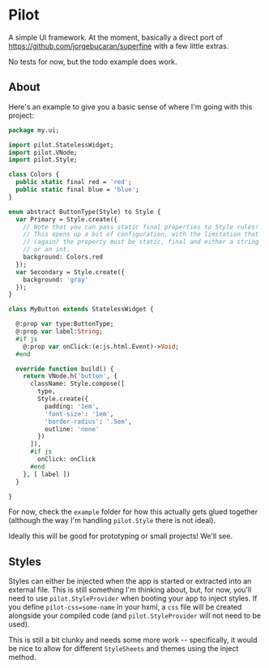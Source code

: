 Pilot
=====

A simple UI framework. At the moment, basically a direct port of  https://github.com/jorgebucaran/superfine with a few little extras.

No tests for now, but the todo example does work.

About
-----

Here's an example to give you a basic sense of where I'm going
with this project:

```haxe
package my.ui;

import pilot.StatelessWidget;
import pilot.VNode;
import pilot.Style;

class Colors {
  public static final red = 'red';
  public static final blue = 'blue';
}

enum abstract ButtonType(Style) to Style {
  var Primary = Style.create({
    // Note that you can pass static final properties to Style rules!
    // This opens up a bit of configuration, with the limitation that
    // (again) the property must be static, final and either a string
    // or an int.
    background: Colors.red
  });
  var Secondary = Style.create({
    background: 'gray'
  });
}

class MyButton extends StatelessWidget {

  @:prop var type:ButtonType;
  @:prop var label:String;
  #if js 
    @:prop var onClick:(e:js.html.Event)->Void;
  #end

  override function build() {
    return VNode.h('button', {
      className: Style.compose([
        type,
        Style.create({
          padding: '1em',
          'font-size': '1em',
          'border-radius': '.5em',
          outline: 'none'
        })
      ]),
      #if js
        onClick: onClick
      #end
    }, [ label ])
  }

}

```

For now, check the `example` folder for how this actually gets glued
together (although the way I'm handling `pilot.Style` there is not
ideal).

Ideally this will be good for prototyping or small projects! 
We'll see.

Styles
------

Styles can either be injected when the app is started or extracted 
into an external file. This is still something I'm thinking about, 
but, for now, you'll need to use `pilot.StyleProvider` when booting
your app to inject styles. If you define `pilot-css=some-name` in 
your hxml, a `css` file will be created alongside your compiled code
(and `pilot.StyleProvider` will not need to be used).

This is still a bit clunky and needs some more work -- specifically,
it would be nice to allow for different `StyleSheets` and themes
using the inject method.

